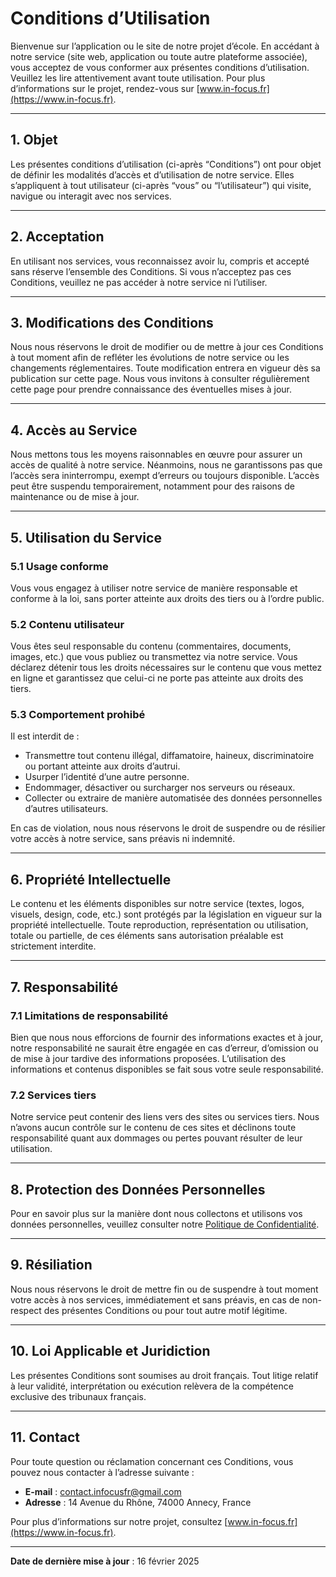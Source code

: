# Conditions d’Utilisation

Bienvenue sur l’application ou le site de notre projet d’école. En accédant à notre service (site web, application ou toute autre plateforme associée), vous acceptez de vous conformer aux présentes conditions d’utilisation. Veuillez les lire attentivement avant toute utilisation. Pour plus d’informations sur le projet, rendez-vous sur [www.in-focus.fr](https://www.in-focus.fr).

---

## 1. Objet

Les présentes conditions d’utilisation (ci-après “Conditions”) ont pour objet de définir les modalités d’accès et d’utilisation de notre service. Elles s’appliquent à tout utilisateur (ci-après “vous” ou “l’utilisateur”) qui visite, navigue ou interagit avec nos services.

---

## 2. Acceptation

En utilisant nos services, vous reconnaissez avoir lu, compris et accepté sans réserve l’ensemble des Conditions. Si vous n’acceptez pas ces Conditions, veuillez ne pas accéder à notre service ni l’utiliser.

---

## 3. Modifications des Conditions

Nous nous réservons le droit de modifier ou de mettre à jour ces Conditions à tout moment afin de refléter les évolutions de notre service ou les changements réglementaires. Toute modification entrera en vigueur dès sa publication sur cette page. Nous vous invitons à consulter régulièrement cette page pour prendre connaissance des éventuelles mises à jour.

---

## 4. Accès au Service

Nous mettons tous les moyens raisonnables en œuvre pour assurer un accès de qualité à notre service. Néanmoins, nous ne garantissons pas que l’accès sera ininterrompu, exempt d’erreurs ou toujours disponible. L’accès peut être suspendu temporairement, notamment pour des raisons de maintenance ou de mise à jour.

---

## 5. Utilisation du Service

### 5.1 Usage conforme
Vous vous engagez à utiliser notre service de manière responsable et conforme à la loi, sans porter atteinte aux droits des tiers ou à l’ordre public.

### 5.2 Contenu utilisateur
Vous êtes seul responsable du contenu (commentaires, documents, images, etc.) que vous publiez ou transmettez via notre service. Vous déclarez détenir tous les droits nécessaires sur le contenu que vous mettez en ligne et garantissez que celui-ci ne porte pas atteinte aux droits des tiers.

### 5.3 Comportement prohibé
Il est interdit de :
- Transmettre tout contenu illégal, diffamatoire, haineux, discriminatoire ou portant atteinte aux droits d’autrui.
- Usurper l’identité d’une autre personne.
- Endommager, désactiver ou surcharger nos serveurs ou réseaux.
- Collecter ou extraire de manière automatisée des données personnelles d’autres utilisateurs.

En cas de violation, nous nous réservons le droit de suspendre ou de résilier votre accès à notre service, sans préavis ni indemnité.

---

## 6. Propriété Intellectuelle

Le contenu et les éléments disponibles sur notre service (textes, logos, visuels, design, code, etc.) sont protégés par la législation en vigueur sur la propriété intellectuelle. Toute reproduction, représentation ou utilisation, totale ou partielle, de ces éléments sans autorisation préalable est strictement interdite.

---

## 7. Responsabilité

### 7.1 Limitations de responsabilité
Bien que nous nous efforcions de fournir des informations exactes et à jour, notre responsabilité ne saurait être engagée en cas d’erreur, d’omission ou de mise à jour tardive des informations proposées. L’utilisation des informations et contenus disponibles se fait sous votre seule responsabilité.

### 7.2 Services tiers
Notre service peut contenir des liens vers des sites ou services tiers. Nous n’avons aucun contrôle sur le contenu de ces sites et déclinons toute responsabilité quant aux dommages ou pertes pouvant résulter de leur utilisation.

---

## 8. Protection des Données Personnelles

Pour en savoir plus sur la manière dont nous collectons et utilisons vos données personnelles, veuillez consulter notre [Politique de Confidentialité](#).

---

## 9. Résiliation

Nous nous réservons le droit de mettre fin ou de suspendre à tout moment votre accès à nos services, immédiatement et sans préavis, en cas de non-respect des présentes Conditions ou pour tout autre motif légitime.

---

## 10. Loi Applicable et Juridiction

Les présentes Conditions sont soumises au droit français. Tout litige relatif à leur validité, interprétation ou exécution relèvera de la compétence exclusive des tribunaux français.

---

## 11. Contact

Pour toute question ou réclamation concernant ces Conditions, vous pouvez nous contacter à l’adresse suivante :

- **E-mail** : contact.infocusfr@gmail.com  
- **Adresse** : 14 Avenue du Rhône, 74000 Annecy, France

Pour plus d’informations sur notre projet, consultez [www.in-focus.fr](https://www.in-focus.fr).

---

**Date de dernière mise à jour** : 16 février 2025
